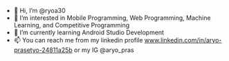 - 👋 Hi, I’m @ryoa30
- 👀 I’m interested in Mobile Programming, Web Programming, Machine Learning, and Competitive Programming
- 🌱 I’m currently learning Android Studio Development
- 📫 You can reach me from my linkedin profile www.linkedin.com/in/aryo-prasetyo-24811a25b or my IG @aryo_pras

<!---
ryoa30/ryoa30 is a ✨ special ✨ repository because its `README.md` (this file) appears on your GitHub profile.
You can click the Preview link to take a look at your changes.
--->
